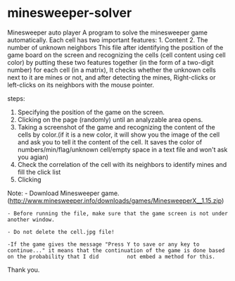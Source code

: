 # minesweeper-solver
Minesweeper auto player
A program to solve the minesweeper game automatically.
Each cell has two important features: 1. Content 2. The number of unknown neighbors
This file after identifying the position of the game board on the screen and recognizing the cells (cell content using cell color) by putting these two features together (in the form of a two-digit number) for each cell (in a matrix), It checks whether the unknown cells next to it are mines or not, and after detecting the mines, Right-clicks or left-clicks on its neighbors with the mouse pointer.




steps:
1. Specifying the position of the game on the screen.
2. Clicking on the page (randomly) until an analyzable area opens.
3. Taking a screenshot of the game and recognizing the content of the cells by color.(if it is a new color, it will show you the image of the cell and ask you to tell it the content of the cell. It saves the color of numbers/min/flag/unknown cell/empty space in a text file and won't ask you agian)
4. Check the correlation of the cell with its neighbors to identify mines and fill the click list
5. Clicking





Note:
    - Download Minesweeper game.(http://www.minesweeper.info/downloads/games/MinesweeperX__1.15.zip)
    
    - Before running the file, make sure that the game screen is not under another window.
    
    - Do not delete the cell.jpg file!
    
    -If the game gives the message "Press Y to save or any key to continue..." it means that the continuation of the game is done based on the probability that I did         not embed a method for this.  
    
    
    
Thank you.
    
    
